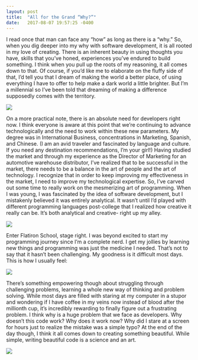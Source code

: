 ```yaml
---
layout: post
title:  "All for the Grand “Why?”"
date:   2017-08-07 19:57:25 -0400
---
```



I read once that man can face any “how” as long as there is a “why.” So, when you dig deeper into my why with software development, it is all rooted in my love of creating. There is an inherent beauty in using thoughts you have, skills that you’ve honed, experiences you’ve endured to build something. I think when you pull up the roots of my reasoning, it all comes down to that. Of course, if you’d like me to elaborate on the fluffy side of that, I’d tell you that I dream of making the world a better place, of using everything I have to offer to help make a dark world a little brighter. But I’m a millennial so I’ve been told that dreaming of making a difference supposedly comes with the territory. 
 
 ![](https://cilisos.my/wp-content/uploads/2016/04/cant-make-a-difference-false.jpg)
 
On a more practical note, there is an absolute need for developers right now. I think everyone is aware at this point that we’re continuing to advance technologically and the need to work within these new parameters. My degree was in International Business, concentrations in Marketing, Spanish, and Chinese. (I am an avid traveler and fascinated by language and culture. If you need any destination recommendations, I’m your girl!) Having studied the market and through my experience as the Director of Marketing for an automotive warehouse distributor, I’ve realized that to be successful in the market, there needs to be a balance in the art of people and the art of technology. I recognize that in order to keep improving my effectiveness in the market, I need to improve my technological expertise. So, I’ve carved out some time to really work on the mesmerizing art of programming. When I was young, I was fascinated by the idea of software development, but I mistakenly believed it was entirely analytical. It wasn’t until I’d played with different programming languages post-college that I realized how creative it really can be. It’s both analytical and creative- right up my alley. 

 ![](http://m.memegen.com/p7dtmf.jpg)

Enter Flatiron School, stage right. 
I was beyond excited to start my programming journey since I’m a complete nerd. I get my jollies by learning new things and programming was just the medicine I needed. That’s not to say that it hasn’t been challenging. My goodness is it difficult most days. This is how I usually feel: 

 ![](http://s2.quickmeme.com/img/99/9903c7c14add3fd0758b7b5b80c24d48101f296f13ce34736799a82c71f61bc2.jpg)

There’s something empowering though about struggling through challenging problems, learning a whole new way of thinking and problem solving. While most days are filled with staring at my computer in a stupor and wondering if I have coffee in my veins now instead of blood after the millionth cup, it’s incredibly rewarding to finally figure out a frustrating problem. I think why is a huge problem that we face as developers. Why doesn’t this code work? Why does it work now? Why did I stare at a screen for hours just to realize the mistake was a simple typo? At the end of the day though, I think it all comes down to creating something beautiful. While simple, writing beautiful code is a science and an art. 

 ![](https://s-media-cache-ak0.pinimg.com/736x/36/ab/81/36ab81cd8d63cf7c4a08f39403698c77--python-programming-programming-humor.jpg)

